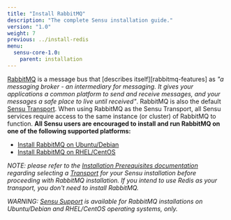 ```yaml
---
title: "Install RabbitMQ"
description: "The complete Sensu installation guide."
version: "1.0"
weight: 7
previous: ../install-redis
menu:
  sensu-core-1.0:
    parent: installation
---
```


[RabbitMQ][1] is a message bus that [describes itself][rabbitmq-features] as _"a
messaging broker - an intermediary for messaging. It gives your applications a
common platform to send and receive messages, and your messages a safe place to
live until received"_. RabbitMQ is also the default [Sensu Transport][3]. When
using RabbitMQ as the Sensu Transport, all Sensu services require access to the
same instance (or cluster) of RabbitMQ to function. **All Sensu users are
encouraged to install and run RabbitMQ on one of the following supported platforms:**

- [Install RabbitMQ on Ubuntu/Debian](../install-rabbitmq-on-ubuntu-debian/)
- [Install RabbitMQ on RHEL/CentOS](../install-rabbitmq-on-rhel-centos/)

_NOTE: please refer to the [Installation Prerequisites documentation][5]
regarding selecting a [Transport][3] for your Sensu installation before
proceeding with RabbitMQ installation. If you intend to use Redis as your
transport, you don't need to install RabbitMQ._

_WARNING: [Sensu Support][4] is available for RabbitMQ installations on
Ubuntu/Debian and RHEL/CentOS operating systems, only._

[1]:  http://www.rabbitmq.com/
[2]:  http://www.rabbitmq.com/features.html
[3]:  ../../reference/transport.html
[4]:  https://sensuapp.org/support
[5]:  ../installation-prerequisites/#selecting-a-transport